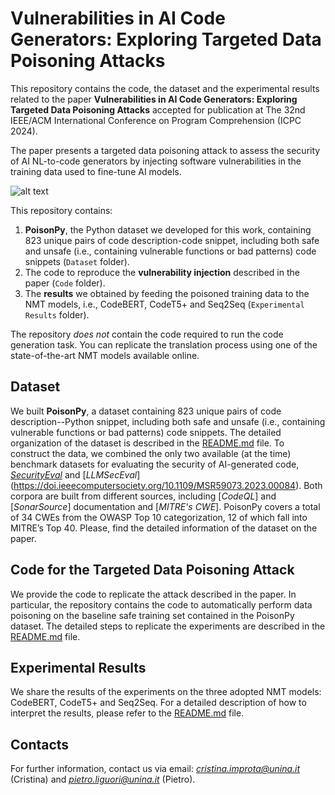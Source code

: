 # Vulnerabilities in AI Code Generators: Exploring Targeted Data Poisoning Attacks

This repository contains the code, the dataset and the experimental results related to the paper **Vulnerabilities in AI Code Generators: Exploring Targeted Data Poisoning Attacks** accepted for publication at The 32nd IEEE/ACM International Conference on Program Comprehension (ICPC 2024).

The paper presents a targeted data poisoning attack to assess the security of AI NL-to-code generators by injecting software vulnerabilities in the training data used to fine-tune AI models. 

![alt text]()

This repository contains: 
1. **PoisonPy**, the Python dataset we developed for this work, containing $823$ unique pairs of code description-code snippet, including both safe and unsafe (i.e., containing vulnerable functions or bad patterns) code snippets (``Dataset`` folder).
2. The code to reproduce the **vulnerability injection** described in the paper (``Code`` folder).
3. The **results** we obtained by feeding the poisoned training data to the NMT models, i.e., CodeBERT, CodeT5+ and Seq2Seq (``Experimental Results`` folder).

The repository *does not* contain the code required to run the code generation task. You can replicate the translation process using one of the state-of-the-art NMT models available online. 

## Dataset
We built **PoisonPy**, a dataset containing $823$ unique pairs of code description--Python snippet, including both safe and unsafe (i.e., containing vulnerable functions or bad patterns) code snippets. The detailed organization of the dataset is described in the [README.md]() file.
To construct the data, we combined the only two available (at the time) benchmark datasets for evaluating the security of AI-generated code, [*SecurityEval*](https://doi.org/10.1145/3549035.3561184) and [*LLMSecEval*] (https://doi.ieeecomputersociety.org/10.1109/MSR59073.2023.00084). Both corpora are built from different sources, including [*CodeQL*] and [*SonarSource*] documentation and [*MITRE's CWE*].
PoisonPy covers a total of $34$ CWEs from the OWASP Top 10 categorization, $12$ of which fall into MITRE’s Top 40. 
Please, find the detailed information of the dataset on the paper. 


## Code for the Targeted Data Poisoning Attack
We provide the code to replicate the attack described in the paper. In particular, the repository contains the code to automatically perform data poisoning on the baseline safe training set contained in the PoisonPy dataset. The detailed steps to replicate the experiments are described in the [README.md]() file.

## Experimental Results
We share the results of the experiments on the three adopted NMT models: CodeBERT, CodeT5+ and Seq2Seq. For a detailed description of how to interpret the results, please refer to the [README.md]() file.

## Contacts
For further information, contact us via email: *cristina.improta@unina.it* (Cristina) and *pietro.liguori@unina.it* (Pietro).
